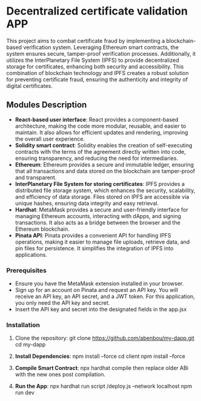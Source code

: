 # Decentralized certificate validation APP
This project aims to combat certificate fraud by implementing a blockchain-based verification system. Leveraging Ethereum smart contracts, the system ensures secure, tamper-proof verification processes. Additionally, it utilizes the InterPlanetary File System (IPFS) to provide decentralized storage for certificates, enhancing both security and accessibility. This combination of blockchain technology and IPFS creates a robust solution for preventing certificate fraud, ensuring the authenticity and integrity of digital certificates. 

## Modules Description

- **React-based user interface**: React provides a component-based architecture, making the code more modular, reusable, and easier to maintain. It also allows for efficient updates and rendering, improving the overall user experience.
- **Solidity smart contract**: Solidity enables the creation of self-executing contracts with the terms of the agreement directly written into code, ensuring transparency, and reducing the need for intermediaries.
- **Ethereum**: Ethereum provides a secure and immutable ledger, ensuring that all transactions and data stored on the blockchain are tamper-proof and transparent.
- **InterPlanetary File System for storing certificates**: IPFS provides a distributed file storage system, which enhances the security, scalability, and efficiency of data storage. Files stored on IPFS are accessible via unique hashes, ensuring data integrity and easy retrieval.
- **Hardhat**: MetaMask provides a secure and user-friendly interface for managing Ethereum accounts, interacting with dApps, and signing transactions. It also acts as a bridge between the browser and the Ethereum blockchain.
- **Pinata API**: Pinata provides a convenient API for handling IPFS operations, making it easier to manage file uploads, retrieve data, and pin files for persistence. It simplifies the integration of IPFS into applications.

### Prerequisites

- Ensure you have the MetaMask extension installed in your browser.
- Sign up for an account on Pinata and request an API key. You will receive an API key, an API secret, and a JWT token. For this application, you only need the API key and secret.
- Insert the API key and secret into the designated fields in the app.jsx 


### Installation

1. Clone the repository:
   git clone https://github.com/abenbou/my-dapp.git
   cd my-dapp


2. **Install Dependencies**:
   npm install –force
    cd client
    npm install –force

3. **Compile Smart Contract**:
   npx hardhat compile then replace older ABi with the new ones post compilation.

4. **Run the App**:
   npx hardhat run script /deploy.js –network localhost
   npm run dev